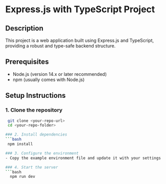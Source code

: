 # Express.js with TypeScript Project

## Description
This project is a web application built using Express.js and TypeScript, providing a robust and type-safe backend structure.

## Prerequisites
- Node.js (version 14.x or later recommended)
- npm (usually comes with Node.js)

## Setup Instructions

### 1. Clone the repository
```bash
 git clone <your-repo-url> 
 cd <your-repo-folder>

### 2. Install dependencies
```bash
 npm install

### 3. Configure the environment
- Copy the example environment file and update it with your settings

### 4. Start the server
```bash
  npm run dev

